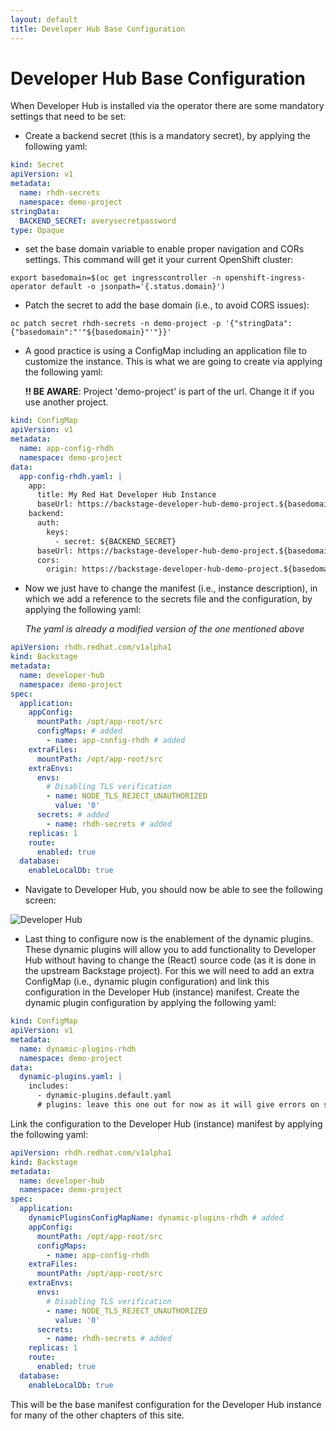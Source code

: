 ```yaml
---
layout: default
title: Developer Hub Base Configuration
---
```


# Developer Hub Base Configuration

When Developer Hub is installed via the operator there are some mandatory settings that need to be set:

* Create a backend secret (this is a mandatory secret), by applying the following yaml:

```yaml
kind: Secret
apiVersion: v1
metadata:
  name: rhdh-secrets
  namespace: demo-project
stringData:
  BACKEND_SECRET: averysecretpassword
type: Opaque
```

* set the base domain variable to enable proper navigation and CORs settings. This command will get it your current OpenShift cluster:

```shell
export basedomain=$(oc get ingresscontroller -n openshift-ingress-operator default -o jsonpath='{.status.domain}')
```

* Patch the secret to add the base domain (i.e., to avoid CORS issues):

```shell
oc patch secret rhdh-secrets -n demo-project -p '{"stringData":{"basedomain":"'"${basedomain}"'"}}'
```

* A good practice is using a ConfigMap including an application file to customize the instance. This is what
we are going to create via applying the following yaml:

  **!! BE AWARE**: Project 'demo-project' is part of the url. Change it if you use another project.

```yaml
kind: ConfigMap
apiVersion: v1
metadata:
  name: app-config-rhdh
  namespace: demo-project
data:
  app-config-rhdh.yaml: |
    app:
      title: My Red Hat Developer Hub Instance
      baseUrl: https://backstage-developer-hub-demo-project.${basedomain}
    backend:
      auth:
        keys:
          - secret: ${BACKEND_SECRET}
      baseUrl: https://backstage-developer-hub-demo-project.${basedomain}
      cors:
        origin: https://backstage-developer-hub-demo-project.${basedomain}
```

* Now we just have to change the manifest (i.e., instance description), in which we add a reference to the secrets file and the configuration, by applying the following yaml:

  _The yaml is already a modified version of the one mentioned above_

```yaml
apiVersion: rhdh.redhat.com/v1alpha1
kind: Backstage
metadata:
  name: developer-hub
  namespace: demo-project
spec:
  application:
    appConfig:
      mountPath: /opt/app-root/src
      configMaps: # added
        - name: app-config-rhdh # added
    extraFiles:
      mountPath: /opt/app-root/src
    extraEnvs:
      envs:
        # Disabling TLS verification
        - name: NODE_TLS_REJECT_UNAUTHORIZED
          value: '0'
      secrets: # added
        - name: rhdh-secrets # added
    replicas: 1
    route:
      enabled: true
  database:
    enableLocalDb: true
```

* Navigate to Developer Hub, you should now be able to see the following screen:

![Developer Hub]({{site.url}}/assets/images/general/login_screen_1.png)

* Last thing to configure now is the enablement of the dynamic plugins. These dynamic plugins will allow
you to add functionality to Developer Hub without having to change the (React) source code (as it is done
in the upstream Backstage project). For this we will need to add an extra ConfigMap (i.e., dynamic plugin
configuration) and link this configuration in the Developer Hub (instance) manifest.
Create the dynamic plugin configuration by applying the following yaml:

```yaml
kind: ConfigMap
apiVersion: v1
metadata:
  name: dynamic-plugins-rhdh
  namespace: demo-project
data:
  dynamic-plugins.yaml: |
    includes:
      - dynamic-plugins.default.yaml
      # plugins: leave this one out for now as it will give errors on startup (not needed at the moment anyway as we don't have plugins yet).
```

Link the configuration to the Developer Hub (instance) manifest by applying the following yaml:

```yaml
apiVersion: rhdh.redhat.com/v1alpha1
kind: Backstage
metadata:
  name: developer-hub
  namespace: demo-project
spec:
  application:
    dynamicPluginsConfigMapName: dynamic-plugins-rhdh # added
    appConfig:
      mountPath: /opt/app-root/src
      configMaps:
        - name: app-config-rhdh
    extraFiles:
      mountPath: /opt/app-root/src
    extraEnvs:
      envs:
        # Disabling TLS verification
        - name: NODE_TLS_REJECT_UNAUTHORIZED
          value: '0'
      secrets:
        - name: rhdh-secrets # added
    replicas: 1
    route:
      enabled: true
  database:
    enableLocalDb: true
```

This will be the base manifest configuration for the Developer Hub instance for many of the other chapters
of this site.
